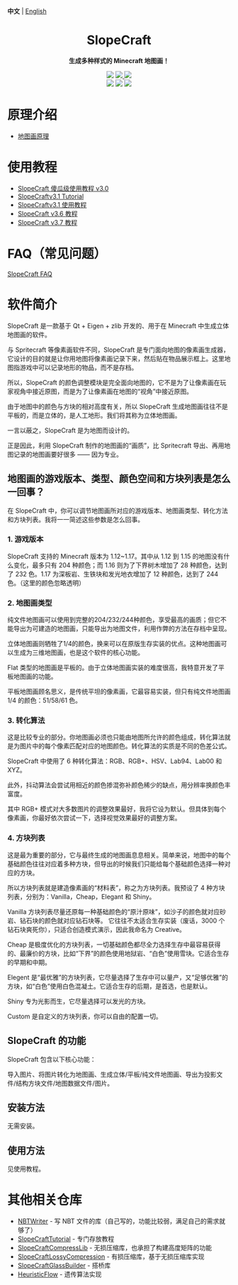 **中文** | [English](README-en.md) <!-- lang -->

<h1 align="center">SlopeCraft</h1>

<p align="center">
  <b>生成多种样式的 Minecraft 地图画！</b>
</p>

<p align="center">
    <img src="https://img.shields.io/badge/Minecraft-1.12~1.19-green?style=for-the-badge" />
    <a href="LICENSE">
        <img src="https://img.shields.io/badge/License-GPL--3.0-important?style=for-the-badge" />
    </a>
    <a href="https://github.com/SlopeCraft/Slopecraft/releases/latest">
        <img src="https://img.shields.io/github/v/release/SlopeCraft/SlopeCraft?style=for-the-badge" />
    </a>
    <br />
    <img src="https://img.shields.io/badge/C%2B%2B-17-blue?style=for-the-badge" />
    <img src="https://img.shields.io/badge/Qt-v6.1.0-brightgreen?style=for-the-badge" />
    <img src="https://img.shields.io/badge/Eigen-v3.4.0-yellowgreen?style=for-the-badge" />
</p>

# 原理介绍

* [地图画原理](https://github.com/ToKiNoBug/SlopeCraftTutorial/tree/main/BasicPrinciple)

# 使用教程

* [SlopeCraft 傻瓜级使用教程 v3.0](https://github.com/ToKiNoBug/SlopeCraftTutorial/tree/v3.7/zh_CN/v3.0)
* [SlopeCraftv3.1 Tutorial](https://github.com/ToKiNoBug/SlopeCraftTutorial/tree/v3.7/en_US/v3.1)
* [SlopeCraftv3.1 使用教程](https://github.com/ToKiNoBug/SlopeCraftTutorial/tree/v3.7/zh_CN/v3.1)
* [SlopeCraft v3.6 教程](https://github.com/ToKiNoBug/SlopeCraftTutorial/blob/v3.6/v3.6/v3.6教程.tex)
* [SlopeCraft v3.7 教程](https://github.com/ToKiNoBug/SlopeCraftTutorial/blob/v3.7/zh_CN/v3.7/v3.7教程.tex)

# FAQ（常见问题）

[SlopeCraft FAQ](./docs/FAQ.md)

# 软件简介

SlopeCraft 是一款基于 Qt + Eigen + zlib 开发的、用于在 Minecraft 中生成立体地图画的软件。

与 Spritecraft 等像素画软件不同，SlopeCraft 是专门面向地图的像素画生成器，它设计的目的就是让你用地图将像素画记录下来，然后贴在物品展示框上。这里地图指游戏中可以记录地形的物品，而不是存档。

所以，SlopeCraft 的颜色调整模块是完全面向地图的，它不是为了让像素画在玩家视角中接近原图，而是为了让像素画在地图的“视角”中接近原图。

由于地图中的颜色与方块的相对高度有关，所以 SlopeCraft 生成地图画往往不是平板的，而是立体的，是人工地形。我们将其称为立体地图画。

一言以蔽之，SlopeCraft 是为地图而设计的。

正是因此，利用 SlopeCraft 制作的地图画的“画质”，比 Spritecraft 导出、再用地图记录的地图画要好很多 —— 因为专业。

## 地图画的游戏版本、类型、颜色空间和方块列表是怎么一回事？

在 SlopeCraft 中，你可以调节地图画所对应的游戏版本、地图画类型、转化方法和方块列表。我将一一简述这些参数是怎么回事。

### 1. 游戏版本

SlopeCraft 支持的 Minecraft 版本为 1.12\~1.17。其中从 1.12 到 1.15 的地图没有什么变化，最多只有 204 种颜色；而 1.16 则为了下界树木增加了 28 种颜色，达到了 232 色。1.17 为深板岩、生铁块和发光地衣增加了 12 种颜色，达到了 244 色。（这里的颜色忽略透明）

### 2. 地图画类型

纯文件地图画可以使用到完整的204/232/244种颜色，享受最高的画质；但它不能导出为可建造的地图画，只能导出为地图文件，利用作弊的方法在存档中呈现。

立体地图画则牺牲了1/4的颜色，换来可以在原版生存实装的优点。这种地图画可以生成为三维地图画，也是这个软件的核心功能。

Flat 类型的地图画是平板的。由于立体地图画实装的难度很高，我特意开发了平板地图画的功能。

平板地图画顾名思义，是传统平坦的像素画，它最容易实装，但只有纯文件地图画 1/4 的颜色：51/58/61 色。

### 3. 转化算法

这是比较专业的部分。你地图画必须也只能由地图所允许的颜色组成，转化算法就是为图片中的每个像素匹配对应的地图颜色。转化算法的实质是不同的色差公式。

SlopeCraft 中使用了 6 种转化算法：RGB、RGB+、HSV、Lab94、Lab00 和 XYZ。

此外，抖动算法会尝试用相近的颜色掺混弥补颜色稀少的缺点，用分辨率换颜色丰富度。

其中 RGB+ 模式对大多数图片的调整效果最好，我将它设为默认。但具体到每个像素画，你最好依次尝试一下，选择视觉效果最好的调整方案。

### 4. 方块列表

这是最为重要的部分，它与最终生成的地图画息息相关。简单来说，地图中的每个基础颜色往往对应着多种方块，但导出的时候我们只能给每个基础颜色选择一种对应的方块。

所以方块列表就是建造像素画的“材料表”，称之为方块列表。我预设了 4 种方块列表，分别为：Vanilla，Cheap，Elegant 和 Shiny。

Vanilla 方块列表尽量还原每一种基础颜色的“原汁原味”，如沙子的颜色就对应砂岩、钻石块的颜色就对应钻石块等。
它往往不太适合生存实装（废话，3000 个钻石块爽死你），只适合创造模式演示，因此我命名为 Creative。

Cheap 是极度优化的方块列表，一切基础颜色都尽全力选择生存中最容易获得的、最廉价的方块，比如“下界”的颜色使用地狱岩、“白色”使用雪块。它适合生存的早期和中期。

Elegent 是“最优雅”的方块列表，它尽量选择了生存中可以量产，又“足够优雅”的方块，如“白色”使用白色混凝土。它适合生存的后期，是首选，也是默认。

Shiny 专为光影而生，它尽量选择可以发光的方块。

Custom 是自定义的方块列表，你可以自由的配置一切。

## SlopeCraft 的功能

SlopeCraft 包含以下核心功能：

导入图片、将图片转化为地图画、生成立体/平板/纯文件地图画、导出为投影文件/结构方块文件/地图数据文件/图片。

## 安装方法

无需安装。

## 使用方法

见使用教程。

# 其他相关仓库

* [NBTWriter](https://github.com/ToKiNoBug/NBTWriter-of-Toki) - 写 NBT 文件的库（自己写的，功能比较弱，满足自己的需求就够了）
* [SlopeCraftTutorial](https://github.com/ToKiNoBug/SlopeCraftTutorial) - 专门存放教程
* [SlopeCraftCompressLib](https://github.com/ToKiNoBug/SlopeCraftCompressLib) - 无损压缩库，也承担了构建高度矩阵的功能
* [SlopeCraftLossyCompression](https://github.com/ToKiNoBug/SlopeCraftLossyCompression) - 有损压缩库，基于无损压缩库实现
* [SlopeCraftGlassBuilder](https://github.com/ToKiNoBug/SlopeCraftGlassBuilder) - 搭桥库
* [HeuristicFlow](https://github.com/TokiNoBug/HeuristicFlow) - 遗传算法实现
